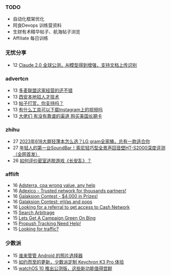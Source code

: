 ### TODO
-  自动化框架优化
-  阿良Devops 训练营资料
-  生财有术精华帖子、航海帖子浏览
-  Affiliate 每日训练

### 无忧分享
<!-- ruyo:START -->
-  12 [Claude 2.0 全球公测，AI模型得到增强，支持文档上传识别](https://51.ruyo.net/18428.html)<!-- ruyo:END -->

### advertcn
<!-- advertcn:START -->
-  13 [多麦联盟这家经营的还不错](https://www.advertcn.com/forum.php?mod=viewthread&tid=111194)
-  13 [西安本地招人才技术](https://www.advertcn.com/forum.php?mod=viewthread&tid=111193)
-  13 [帖子打赏，你支持吗？](https://www.advertcn.com/forum.php?mod=viewthread&tid=111191)
-  13 [有什么工具可以下载Instagram上的视频吗](https://www.advertcn.com/forum.php?mod=viewthread&tid=111190)
-  13 [大佬们 有没有靠谱的渠道 购买美国长期卡](https://www.advertcn.com/forum.php?mod=viewthread&tid=111187)<!-- advertcn:END -->

### zhihu
<!-- zhihu:START -->
-  27 [2023年618大屏轻薄本怎么选？LG gram全家桶，总有一款适合你](http://zhuanlan.zhihu.com/p/632641888?utm_campaign=rss&utm_medium=rss&utm_source=rss&utm_content=title)
-  27 [年轻人的第一台SoundBar！索尼轻巧型全景声回音壁HT-S2000深度评测（全网首发）](http://zhuanlan.zhihu.com/p/630990296?utm_campaign=rss&utm_medium=rss&utm_source=rss&utm_content=title)
-  26 [如何评价密室逃脱游戏《长安乱》？](http://www.zhihu.com/question/563950552/answer/3045961312?utm_campaign=rss&utm_medium=rss&utm_source=rss&utm_content=title)<!-- zhihu:END -->

### afflift
<!-- afflift:START -->
-  16 [Adsterra, cpa wrong value, any help](https://afflift.com/f/threads/adsterra-cpa-wrong-value-any-help.11288/)
-  16 [Adexico - Trusted network for thousands partners!](https://afflift.com/f/threads/adexico-trusted-network-for-thousands-partners.5592/)
-  16 [Galaksion Contest - $4,000 in Prizes!](https://afflift.com/f/threads/galaksion-contest-4-000-in-prizes.11219/)
-  16 [Galaksion Contest: mVas and pops](https://afflift.com/f/threads/galaksion-contest-mvas-and-pops.11292/)
-  16 [Looking for a referral to get access to Cash Network](https://afflift.com/f/threads/looking-for-a-referral-to-get-access-to-cash-network.11291/)
-  15 [Search Arbitrage](https://afflift.com/f/threads/search-arbitrage.11289/)
-  15 [Lets Get A Campaign Green On Bing](https://afflift.com/f/threads/lets-get-a-campaign-green-on-bing.9391/)
-  15 [Propush Tracking Need Help!](https://afflift.com/f/threads/propush-tracking-need-help.11290/)
-  15 [Looking for traffic?](https://afflift.com/f/threads/looking-for-traffic.10866/)<!-- afflift:END -->

### 少数派
<!-- sspai:START -->
-  15 [谁来管管 Android 的照片选择器](https://sspai.com/prime/story/android-mediastore-explained)
-  15 [如约而至的更新，少数派定制 Keychron K3 Pro 体验](https://sspai.com/post/81074)
-  15 [watchOS 10 推出公测版，这些新功能值得尝鲜](https://sspai.com/post/81166)<!-- sspai:END -->
